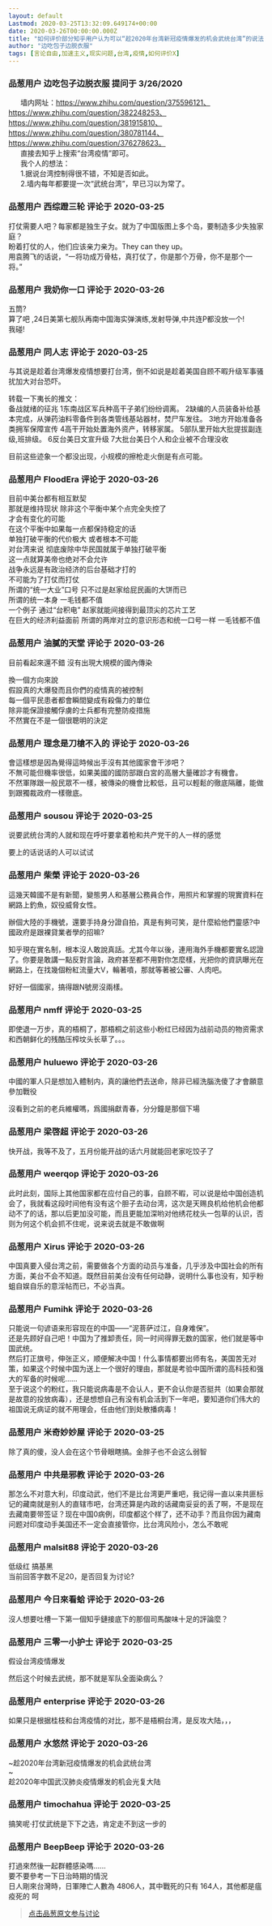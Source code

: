 ```yaml
---
layout: default
Lastmod: 2020-03-25T13:32:09.649174+00:00
date: 2020-03-26T00:00:00.000Z
title: "如何评价部分知乎用户认为可以“趁2020年台湾新冠疫情爆发的机会武统台湾”的说法？这种说法合理吗？"
author: "边吃包子边脱衣服"
tags: [言论自由,加速主义,现实问题,台湾,疫情,如何评价X]
---
```



### 品葱用户 **边吃包子边脱衣服** 提问于 3/26/2020
    
      墙内网址：https://www.zhihu.com/question/375596121、https://www.zhihu.com/question/382248253、https://www.zhihu.com/question/381915810、https://www.zhihu.com/question/380781144、https://www.zhihu.com/question/376278623。  
      直接去知乎上搜索“台湾疫情”即可。  
      我个人的想法：  
      1.据说台湾控制得很不错，不知是否如此。  
      2.墙内每年都要提一次“武统台湾”，早已习以为常了。
    
                

### 品葱用户 **西综蹬三轮** 评论于 2020-03-25
        
打仗需要人吧？每家都是独生子女。就为了中国版图上多个岛，要制造多少失独家庭？  
盼着打仗的人，他们应该亲力亲为。They can they up。  
用袁腾飞的话说，“一将功成万骨枯，真打仗了，你是那个万骨，你不是那个一将。”
        
                

### 品葱用户 **我奶你一口** 评论于 2020-03-26
        
五筒?  
算了吧 ,24日美第七舰队再南中国海实弹演练,发射导弹,中共连P都没放一个!  
我碰!
        
                

### 品葱用户 **同人志** 评论于 2020-03-25
        
与其说是趁着台湾爆发疫情想要打台湾，倒不如说是趁着美国自顾不暇升级军事骚扰加大对台恐吓。  
  
转载一下夷长的推文：  
备战就绪的征兆 1东南战区军兵种高干子弟们纷纷调离。 2缺编的人员装备补给基本完成，从弹药油料零备件到各类管线基站器材，焚尸车发往。 3地方开始准备各类拥军保障宣传 4高干开始处置海外资产，转移家属。 5部队里开始大批提拔副连级,班排级。 6反台美日文宣升级 7大批台美日个人和企业被不合理没收  
  
  
  
目前这些迹象一个都没出现，小规模的擦枪走火倒是有点可能。
        
                

### 品葱用户 **FloodEra** 评论于 2020-03-26
        
目前中美台都有相互默契  
那就是维持现状 除非这个平衡中某个点完全失控了   
才会有变化的可能  
在这个平衡中如果每一点都保持稳定的话  
单独打破平衡的代价极大 或者根本不可能  
对台湾来说 彻底废除中华民国就属于单独打破平衡  
这一点就算美帝也绝对不会允许  
战争永远是有政治经济的后台基础才打的  
不可能为了打仗而打仗  
所谓的“统一大业”口号 只不过是赵家给屁民画的大饼而已  
所谓的统一本身 一毛钱都不值  
一个例子 通过“台积电” 赵家就能间接得到最顶尖的芯片工艺  
在巨大的经济利益面前 所谓的两岸对立的意识形态和统一口号一样 一毛钱都不值
        
                

### 品葱用户 **油膩的天堂** 评论于 2020-03-26
        
目前看起來還不錯 沒有出現大規模的國內傳染  
  
換一個方向來說  
假設真的大爆發而且你們的疫情真的被控制  
每一個平民患者都會瞬間變成有殺傷力的單位  
除非能保證接觸俘虜的士兵都有完整防疫措施  
不然實在不是一個很聰明的決定
        
                

### 品葱用户 **理念是刀槍不入的** 评论于 2020-03-26
        
會這樣想是因為覺得這時候出手沒有其他國家會干涉吧？  
不無可能但機率很低，如果美國的國防部跟白宮的高層大量確診才有機會。  
不然軍隊跟一般民眾不一樣，被傳染的機會比較低，且可以輕鬆的徹底隔離，能做到跟獨裁政府一樣徹底。
        
                

### 品葱用户 **sousou** 评论于 2020-03-25
        
说要武统台湾的人就和现在呼吁要拿着枪和共产党干的人一样的感觉  
  
要上的话说话的人可以试试
        
                

### 品葱用户 **柴榮** 评论于 2020-03-26
        
這幾天韓國不是有新聞，變態男人和基層公務員合作，用照片和掌握的現實資料在網路上釣魚，奴役威脅女性。  
  
辦個大陸的手機號，還要手持身分證自拍，真是有夠可笑，是什麼給他們靈感?中國政府是跟裸貸業者學的招嘛?  
  
知乎現在實名制，根本沒人敢說真話。尤其今年以後，連用海外手機都要實名認證了。你要是敢講一點反對言論，政府甚至都不用對你怎麼樣，光把你的資訊曝光在網路上，在找幾個粉紅流量大V，輪著噴，那就等著被公審、人肉吧。  
  
好好一個國家，搞得跟N號房沒兩樣。
        
                

### 品葱用户 **nmff** 评论于 2020-03-25
        
即使退一万步，真的梧桐了，那梧桐之前这些小粉红已经因为战前动员的物资需求和西朝鲜化的残酷压榨坟头长草了。。。
        
                

### 品葱用户 **huluewo** 评论于 2020-03-26
        
中國的軍人只是想加入體制内，真的讓他們去送命，除非已經洗腦洗傻了才會願意參加戰役  
  
沒看到之前的老兵維權嗎，爲國捐獻青春，分分鐘是那個下場
        
                

### 品葱用户 **梁啓超** 评论于 2020-03-26
        
快开战，我等不及了，五月份能开战的话六月就能回老家吃饺子了
        
                

### 品葱用户 **weerqop** 评论于 2020-03-26
        
此时此刻，国际上其他国家都在应付自己的事，自顾不暇，可以说是给中国创造机会了，我就看这段时间他有没有这个胆子去动台湾，这次是天赐良机给他机会他都动不了的话，那以后更加没可能，而且更能加深哟对他绣花枕头一包草的认识，否则为何这个机会抓不住呢，说来说去就是不敢做啊
        
                

### 品葱用户 **Xirus** 评论于 2020-03-26
        
中国真要入侵台湾之前，需要做各个方面的动员与准备，几乎涉及中国社会的所有方面，美台不会不知道。既然目前美台没有任何动静，说明什么事也没有，知乎粉蛆自娱自乐的意淫帖而已，不必当真。
        
                

### 品葱用户 **Fumihk** 评论于 2020-03-26
        
只能说一句谚语来形容现在的中国——“泥菩萨过江，自身难保”。  
还是先顾好自己吧！中国为了推卸责任，同一时间得罪无数的国家，他们就是等中国武统。  
然后打正旗号，伸张正义，顺便解决中国！什么事情都要出师有名，美国苦无对策，如果这个时候中国为送上一个很好的理由，那就是考验中国所谓的高科技和强大的军备的时候呢……  
至于说这个的粉红，我只能说病毒是不会认人，更不会认你是否挺共（如果会那就是故意的投放病毒），还是想想自己有没有机会活到下一年吧，要知道你们伟大的祖国说无病证的就不用理会，任由他们到处散播病毒！
        
                

### 品葱用户 **米奇妙妙屋** 评论于 2020-03-25
        
除了真的傻，没人会在这个节骨眼瞎搞。金胖子也不会这么弱智
        
                

### 品葱用户 **中共是邪教** 评论于 2020-03-26
        
那怎么不对意大利，印度动武，他们不是比台湾更严重吧，我记得一直以来共匪标记的藏南就是别人的直辖市吧，台湾还算是内政的话藏南妥妥的丢了啊，不是现在去藏南要带签证？现在中国0病例，印度都这个样了，还不动手？而且你因为藏南问题对印度动手美国还不一定会直接管你，比台湾风险小，怎么不敢呢
        
                

### 品葱用户 **malsit88** 评论于 2020-03-26
        
低级红 搞基黑  
当前回答字数不足20，是否回复为讨论?
        
                

### 品葱用户 **今日來看蛤** 评论于 2020-03-26
        
沒人想要吐槽一下第一個知乎鏈接底下的那個司馬酸味十足的評論麼？
        
                

### 品葱用户 **三零一小护士** 评论于 2020-03-25
        
假设台湾疫情爆发  
  
然后这个时候去武统，那不就是军队全面染病么？
        
                

### 品葱用户 **enterprise** 评论于 2020-03-26
        
如果只是根据桂枝和台湾疫情的对比，那不是梧桐台湾，是反攻大陆，，，
        
                

### 品葱用户 **水悠然** 评论于 2020-03-26
        
~趁2020年台湾新冠疫情爆发的机会武统台湾  
~  
趁2020年中国武汉肺炎疫情爆发的机会光复大陆
        
                

### 品葱用户 **timochahua** 评论于 2020-03-25
        
搞笑呢·打仗武统是下下之选，肯定走不到这一步的
        
                

### 品葱用户 **BeepBeep** 评论于 2020-03-26
        
打過來然後一起群體感染嗎......  
要不要參考一下日治時期的情況  
日人剛來台灣時，日軍陣亡人數為 4806人，其中戰死的只有 164人，其他都是瘟疫死的 呵
        
                





> [点击品葱原文参与讨论](https://pincong.rocks/question/21974)

